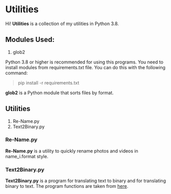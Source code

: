 # Utilities

Hi! **Utilities** is a collection of my utilities in Python 3.8.

## Modules Used:

1. glob2

Python 3.8 or higher is recommended for using this programs. You need to install modules from requirements.txt file. You can do this with the following command:

> pip install -r requirements.txt

**glob2** is a Python module that sorts files by format.

## Utilities

1. Re-Name.py
2. Text2Binary.py

### Re-Name.py

**Re-Name.py** is a utility to quickly rename photos and videos in name_i.format style.

### Text2Binary.py

**Text2Binary.py** is a program for translating text to binary and for translating binary to text.
The program functions are taken from [here](http://bit.ly/functions_from_text2binary).